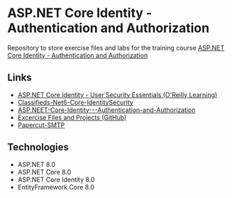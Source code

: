 # ASP.NET Core Identity - Authentication and Authorization
Repository to store exercise files and labs for the training course [ASP.NET Core Identity - Authentication and Authorization](https://learning.oreilly.com/course/asp-net-core-identity/9781803234649/)

## Links
- [ASP.NET Core Identity - User Security Essentials (O'Reilly Learning)](https://learning.oreilly.com/videos/asp-net-core-identity/10000DIVC2022123/)
- [Classifieds-Net6-Core-IdentitySecurity](https://github.com/trevoirwilliams/Classifieds-Net6-Core-IdentitySecurity)
- [ASP.NEET-Core-Identity---Authentication-and-Authorization](https://github.com/PacktPublishing/ASP.NET-Core-Identity---Authentication-and-Authorization)
- [Excercise Files and Projects (GitHub)](https://github.com/mmelekus/aspnetcore-identity)
- [Papercut-SMTP](https://www.papercut-smtp.com)

## Technologies
- ASP.NET 8.0
- ASP.NET Core 8.0
- ASP.NET Core Identity 8.0
- EntityFramework Core 8.0